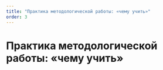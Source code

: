 ```yaml
---
title: "Практика методологической работы: «чему учить»"
order: 3
---
```


# Практика методологической работы: «чему учить»

